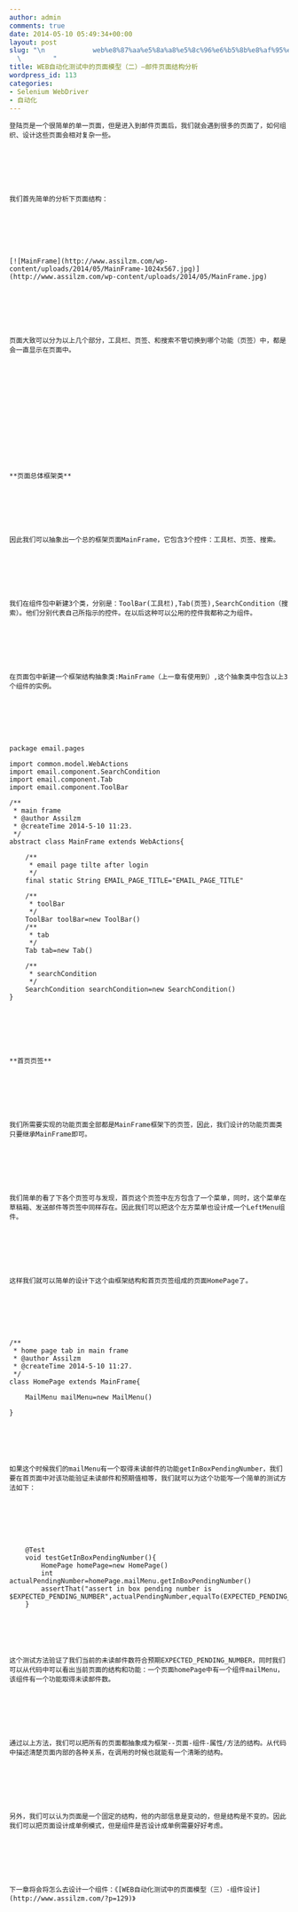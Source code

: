 ```yaml
---
author: admin
comments: true
date: 2014-05-10 05:49:34+00:00
layout: post
slug: "\n            web%e8%87%aa%e5%8a%a8%e5%8c%96%e6%b5%8b%e8%af%95%e4%b8%ad%e7%9a%84%e9%a1%b5%e9%9d%a2%e6%a8%a1%e5%9e%8b%ef%bc%88%e4%ba%8c%ef%bc%89-%e9%82%ae%e4%bb%b6%e9%a1%b5%e9%9d%a2%e7%bb%93%e6%9e%84\n\
  \        "
title: WEB自动化测试中的页面模型（二）–邮件页面结构分析
wordpress_id: 113
categories:
- Selenium WebDriver
- 自动化
---
```



	登陆页是一个很简单的单一页面，但是进入到邮件页面后，我们就会遇到很多的页面了，如何组织、设计这些页面会相对复杂一些。







	我们首先简单的分析下页面结构：







	[![MainFrame](http://www.assilzm.com/wp-content/uploads/2014/05/MainFrame-1024x567.jpg)](http://www.assilzm.com/wp-content/uploads/2014/05/MainFrame.jpg)







	页面大致可以分为以上几个部分，工具栏、页签、和搜索不管切换到哪个功能（页签）中，都是会一直显示在页面中。







	 







	**页面总体框架类**







	因此我们可以抽象出一个总的框架页面MainFrame，它包含3个控件：工具栏、页签、搜索。







	我们在组件包中新建3个类，分别是：ToolBar(工具栏),Tab(页签),SearchCondition（搜索）。他们分别代表自己所指示的控件。在以后这种可以公用的控件我都称之为组件。







	在页面包中新建一个框架结构抽象类:MainFrame（上一章有使用到）,这个抽象类中包含以上3个组件的实例。





    
    
    package email.pages
    
    import common.model.WebActions
    import email.component.SearchCondition
    import email.component.Tab
    import email.component.ToolBar
    
    /**
     * main frame
     * @author Assilzm
     * @createTime 2014-5-10 11:23.
     */
    abstract class MainFrame extends WebActions{
    
        /**
         * email page tilte after login
         */
        final static String EMAIL_PAGE_TITLE="EMAIL_PAGE_TITLE"
    
        /**
         * toolBar 
         */
        ToolBar toolBar=new ToolBar()
        /**
         * tab
         */
        Tab tab=new Tab()
    
        /**
         * searchCondition
         */
        SearchCondition searchCondition=new SearchCondition()
    }
    






	**首页页签**







	我们所需要实现的功能页面全部都是MainFrame框架下的页签，因此，我们设计的功能页面类只要继承MainFrame即可。







	我们简单的看了下各个页签可与发现，首页这个页签中左方包含了一个菜单，同时，这个菜单在草稿箱、发送邮件等页签中同样存在。因此我们可以把这个左方菜单也设计成一个LeftMenu组件。







	这样我们就可以简单的设计下这个由框架结构和首页页签组成的页面HomePage了。





    
    
    /**
     * home page tab in main frame
     * @author Assilzm
     * @createTime 2014-5-10 11:27.
     */
    class HomePage extends MainFrame{
    
        MailMenu mailMenu=new MailMenu()
    
    }






	如果这个时候我们的mailMenu有一个取得未读邮件的功能getInBoxPendingNumber，我们要在首页面中对该功能验证未读邮件和预期值相等，我们就可以为这个功能写一个简单的测试方法如下：





    
    
        @Test
        void testGetInBoxPendingNumber(){
            HomePage homePage=new HomePage()
            int actualPendingNumber=homePage.mailMenu.getInBoxPendingNumber()
            assertThat("assert in box pending number is $EXPECTED_PENDING_NUMBER",actualPendingNumber,equalTo(EXPECTED_PENDING_NUMBER))
        }






	这个测试方法验证了我们当前的未读邮件数符合预期EXPECTED_PENDING_NUMBER，同时我们可以从代码中可以看出当前页面的结构和功能：一个页面homePage中有一个组件mailMenu，该组件有一个功能取得未读邮件数。







	通过以上方法，我们可以把所有的页面都抽象成为框架--页面-组件-属性/方法的结构。从代码中描述清楚页面内部的各种关系，在调用的时候也就能有一个清晰的结构。







	另外，我们可以认为页面是一个固定的结构，他的内部信息是变动的，但是结构是不变的。因此我们可以把页面设计成单例模式，但是组件是否设计成单例需要好好考虑。







	下一章将会将怎么去设计一个组件：《[WEB自动化测试中的页面模型（三）-组件设计](http://www.assilzm.com/?p=129)》




